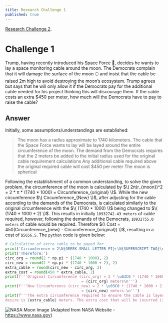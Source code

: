 ```yaml
---
title: Research Challenge 1
published: true
---
```



[Research Challenge 2](https://skikszilcho.github.io/Titanic/Research-Challenge-2).


# [](#Challenge-1)Challenge 1

Trump, having recently introduced his Space Force 🚀, decides he wants to lay a space monitoring cable around the moon. The Democrats complain that it will damage the surface of the moon 🌕 and insist that the cable be raised 2m high to avoid destroying the moon’s ecosystem. Trump agrees but says that he will only allow it if the Democrats pay for the additional cable needed for his project thinking this will discourage them. If the cable costs an extra $450 per meter, how much will the Democrats have to pay to raise the cable?

## [](#Answer)Answer

Initially, some assumptions/understandings are established:

> The moon has a radius approximate to 1740 kilometers.
>The cable that the Space Force wants to lay will be layed around the entire circumference of the moon.
> The demand from the Democrats requires that the 2 meters be added to the initial radius used for the original cable requirement calculations
> Any additional cable required above the original required cable will cost $450 per meter
> The moon is spherical

Following the establishment of a common understanding, to solve the given problem, the circumference of the moon is calculated by $\( 2π(r_{moon})^2 = 2 * π * (1740 * 1000) = Circumference_{original} \)$. While the new circumference $\( Circumference_{New} \)$, after adjusting for the cable according to the demands of the Democrats, is calculated similarly to the original circumference with the $\( (1740 * 1000) \)$ being changed to $\( (1740 * 1000 + 2) \)$. This results in initially `10932742.43 meters` of cable required, however, following the demands of the Democrats, `10932755.0 meters` of cable would be required. Therefore $(\ Cost = 450(Circumference_{new} - Circumference_{original}) \)$, resulting in a cost of `$5656.5`. The `python` code is given below:

```python
# Calculation of extra cable to be payed for
print('Circumference = 2\N{GREEK SMALL LETTER PI}r\N{SUPERSCRIPT TWO}\n')
print('Therefore:')
circ_org = round(2 * np.pi * (1740 * 1000), 2)
circ_new = round(2 * np.pi * (1740 * 1000 + 2), 2)
extra_cable = round(circ_new - circ_org, 2)
extra_cost = round(450 * extra_cable, 2)
print(f'''Original Circumference (circ_org) = 2 * \u03C0 * (1740 * 1000) meters 
                                  = {circ_org} meters\n''')
print(f'''New Circumference (circ_new) = 2 * \u03C0 * (1740 * 1000 + 2) meters 
                                  = {circ_new} meters.\n''')
print(f'''The extra circumference required to ensure the cable is layed where the Democrats 
desire is {extra_cable} meters. The extra cost that will be incurred is ${extra_cost}.''')
```


![NASA Moon Image](https://www.nasa.gov/wp-content/uploads/2022/11/hls-eva-steps-apr2020_0_0-sq.jpg?resize=1024,1024)
(Adapted from NASA Website - https://www.nasa.gov)

